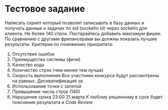 # Тестовое задание
Написать скрипт который позволит записывать в базу данных и получать данные о задачах по sid (socketio id) через socketio для клиента. Не более 140 строк. Постарайтесь добавить максимум фишек. По сравнению с другими фрилансерами вы должны показать лучшие результаты. Критерии по понижению приоритета:
1. Отсутствие ошибок
1. Преимущества системы (фичи)
1. Качество кода
1. Количество строк (чем менее тем лучше)
1. Скорость выполнения
Все участники конкурса будут рассмотрены на равных. Дисквалификация за:
1. Использование точки с запятой
1. Превышение числа строк (140)
1. Нарушение срока 23:00 21 марта
К любому решенному в срок будет пояснение результата и *Code Review*
